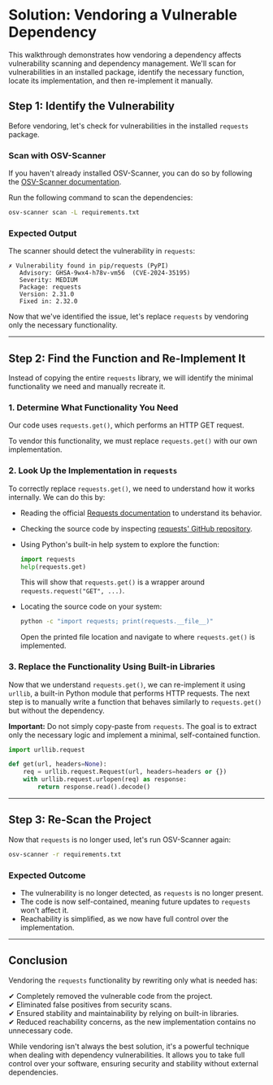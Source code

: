 # Solution: Vendoring a Vulnerable Dependency

This walkthrough demonstrates how vendoring a dependency affects vulnerability scanning and dependency management. We'll scan for vulnerabilities in an installed package, identify the necessary function, locate its implementation, and then re-implement it manually.

## Step 1: Identify the Vulnerability

Before vendoring, let's check for vulnerabilities in the installed `requests` package.

### Scan with OSV-Scanner

If you haven't already installed OSV-Scanner, you can do so by following the [OSV-Scanner documentation](https://osv.dev/).

Run the following command to scan the dependencies:

```sh
osv-scanner scan -L requirements.txt
```

### Expected Output

The scanner should detect the vulnerability in `requests`:

```
✗ Vulnerability found in pip/requests (PyPI)
   Advisory: GHSA-9wx4-h78v-vm56  (CVE-2024-35195)
   Severity: MEDIUM
   Package: requests
   Version: 2.31.0
   Fixed in: 2.32.0
```

Now that we've identified the issue, let's replace `requests` by vendoring only the necessary functionality.

---

## Step 2: Find the Function and Re-Implement It

Instead of copying the entire `requests` library, we will identify the minimal functionality we need and manually recreate it.

### 1. Determine What Functionality You Need

Our code uses `requests.get()`, which performs an HTTP GET request.

To vendor this functionality, we must replace `requests.get()` with our own implementation.

### 2. Look Up the Implementation in `requests`

To correctly replace `requests.get()`, we need to understand how it works internally. We can do this by:

- Reading the official [Requests documentation](https://docs.python-requests.org/) to understand its behavior.
- Checking the source code by inspecting [requests' GitHub repository](https://github.com/psf/requests).
- Using Python's built-in help system to explore the function:

  ```python
  import requests
  help(requests.get)
  ```

  This will show that `requests.get()` is a wrapper around `requests.request("GET", ...)`.

- Locating the source code on your system:

  ```sh
  python -c "import requests; print(requests.__file__)"
  ```

  Open the printed file location and navigate to where `requests.get()` is implemented.

### 3. Replace the Functionality Using Built-in Libraries

Now that we understand `requests.get()`, we can re-implement it using `urllib`, a built-in Python module that performs HTTP requests. The next step is to manually write a function that behaves similarly to `requests.get()` but without the dependency.

**Important:** Do not simply copy-paste from `requests`. The goal is to extract only the necessary logic and implement a minimal, self-contained function.

```python
import urllib.request

def get(url, headers=None):
    req = urllib.request.Request(url, headers=headers or {})
    with urllib.request.urlopen(req) as response:
        return response.read().decode()
```

---

## Step 3: Re-Scan the Project

Now that `requests` is no longer used, let's run OSV-Scanner again:

```sh
osv-scanner -r requirements.txt
```

### Expected Outcome

- The vulnerability is no longer detected, as `requests` is no longer present.
- The code is now self-contained, meaning future updates to `requests` won't affect it.
- Reachability is simplified, as we now have full control over the implementation.

---

## Conclusion

Vendoring the `requests` functionality by rewriting only what is needed has:

✔ Completely removed the vulnerable code from the project.  
✔ Eliminated false positives from security scans.  
✔ Ensured stability and maintainability by relying on built-in libraries.  
✔ Reduced reachability concerns, as the new implementation contains no unnecessary code.  

While vendoring isn't always the best solution, it's a powerful technique when dealing with dependency vulnerabilities. It allows you to take full control over your software, ensuring security and stability without external dependencies.

